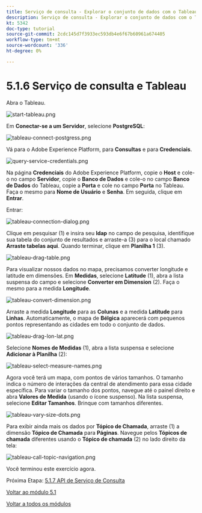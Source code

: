 ```yaml
---
title: Serviço de consulta - Explorar o conjunto de dados com o Tableau
description: Serviço de consulta - Explorar o conjunto de dados com o Tableau
kt: 5342
doc-type: tutorial
source-git-commit: 2cdc145d7f3933ec593db4e6f67b60961a674405
workflow-type: tm+mt
source-wordcount: '336'
ht-degree: 0%

---
```


# 5.1.6 Serviço de consulta e Tableau

Abra o Tableau.

![start-tableau.png](./images/start-tableau.png)

Em **Conectar-se a um Servidor**, selecione **PostgreSQL**:

![tableau-connect-postgress.png](./images/tableau-connect-postgress.png)

Vá para o Adobe Experience Platform, para **Consultas** e para **Credenciais**.

![query-service-credentials.png](./images/query-service-credentials.png)

Na página **Credenciais** do Adobe Experience Platform, copie o **Host** e cole-o no campo **Servidor**, copie o **Banco de Dados** e cole-o no campo **Banco de Dados** do Tableau, copie a **Porta** e cole no campo **Porta** no Tableau. Faça o mesmo para **Nome de Usuário** e **Senha**. Em seguida, clique em **Entrar**.

Entrar:

![tableau-connection-dialog.png](./images/tableau-connection-dialog.png)

Clique em pesquisar (1) e insira seu **ldap** no campo de pesquisa, identifique sua tabela do conjunto de resultados e arraste-a (3) para o local chamado **Arraste tabelas aqui**. Quando terminar, clique em **Planilha 1** (3).

![tableau-drag-table.png](./images/tableau-drag-table.png)

Para visualizar nossos dados no mapa, precisamos converter longitude e latitude em dimensões. Em **Medidas**, selecione **Latitude** (1), abra a lista suspensa do campo e selecione **Converter em Dimension** (2). Faça o mesmo para a medida **Longitude**.

![tableau-convert-dimension.png](./images/tableau-convert-dimension.png)

Arraste a medida **Longitude** para as **Colunas** e a medida **Latitude** para **Linhas**. Automaticamente, o mapa de **Bélgica** aparecerá com pequenos pontos representando as cidades em todo o conjunto de dados.

![tableau-drag-lon-lat.png](./images/tableau-drag-lon-lat.png)

Selecione **Nomes de Medidas** (1), abra a lista suspensa e selecione **Adicionar à Planilha** (2):

![tableau-select-measure-names.png](./images/tableau-select-measure-names.png)

Agora você terá um mapa, com pontos de vários tamanhos. O tamanho indica o número de interações da central de atendimento para essa cidade específica. Para variar o tamanho dos pontos, navegue até o painel direito e abra **Valores de Medida** (usando o ícone suspenso). Na lista suspensa, selecione **Editar Tamanhos**. Brinque com tamanhos diferentes.

![tableau-vary-size-dots.png](./images/tableau-vary-size-dots.png)

Para exibir ainda mais os dados por **Tópico de Chamada**, arraste (1) a dimensão **Tópico de Chamada** para **Páginas**. Navegue pelos **Tópicos de chamada** diferentes usando o **Tópico de chamada** (2) no lado direito da tela:

![tableau-call-topic-navigation.png](./images/tableau-call-topic-navigation.png)

Você terminou este exercício agora.

Próxima Etapa: [5.1.7 API de Serviço de Consulta](./ex7.md)

[Voltar ao módulo 5.1](./query-service.md)

[Voltar a todos os módulos](../../../overview.md)
